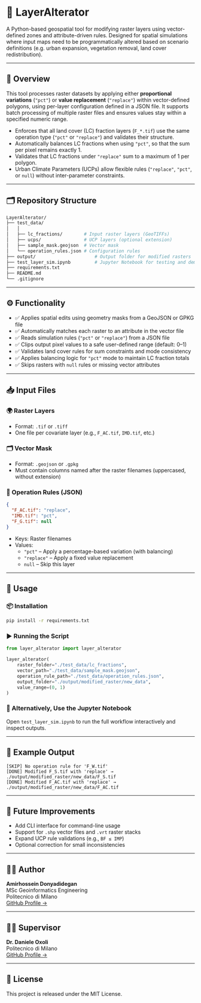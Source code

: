 # 🚀 LayerAlterator

A Python-based geospatial tool for modifying raster layers using vector-defined zones and attribute-driven rules. Designed for spatial simulations where input maps need to be programmatically altered based on scenario definitions (e.g. urban expansion, vegetation removal, land cover redistribution).

---

## 📌 Overview

This tool processes raster datasets by applying either **proportional variations** (`"pct"`) or **value replacement** (`"replace"`) within vector-defined polygons, using per-layer configuration defined in a JSON file. It supports batch processing of multiple raster files and ensures values stay within a specified numeric range.

- Enforces that all land cover (LC) fraction layers (`F_*.tif`) use the same operation type (`"pct"` or `"replace"`) and validates their structure.
- Automatically balances LC fractions when using `"pct"`, so that the sum per pixel remains exactly 1.
- Validates that LC fractions under `"replace"` sum to a maximum of 1 per polygon.
- Urban Climate Parameters (UCPs) allow flexible rules (`"replace"`, `"pct"`, or `null`) without inter-parameter constraints.

---

## 🗂️ Repository Structure

```bash
LayerAlterator/
├── test_data/
│   │
│   ├── lc_fractions/        # Input raster layers (GeoTIFFs)
│   ├── ucps/                # UCP layers (optional extension)
│   ├── sample_mask.geojson  # Vector mask
│   └── operation_rules.json # Configuration rules
├── output/                      # Output folder for modified rasters
├── test_layer_sim.ipynb         # Jupyter Notebook for testing and demonstration
├── requirements.txt
├── README.md
└── .gitignore
```

---

## ⚙️ Functionality

- ✅ Applies spatial edits using geometry masks from a GeoJSON or GPKG file
- ✅ Automatically matches each raster to an attribute in the vector file
- ✅ Reads simulation rules (`"pct"` or `"replace"`) from a JSON file
- ✅ Clips output pixel values to a safe user-defined range (default: 0–1)
- ✅ Validates land cover rules for sum constraints and mode consistency
- ✅ Applies balancing logic for `"pct"` mode to maintain LC fraction totals
- ✅ Skips rasters with `null` rules or missing vector attributes

---

## 📥 Input Files

### 🌍 Raster Layers

- Format: `.tif` or `.tiff`
- One file per covariate layer (e.g., `F_AC.tif`, `IMD.tif`, etc.)

### 🗂️ Vector Mask

- Format: `.geojson` or `.gpkg`
- Must contain columns named after the raster filenames (uppercased, without extension)

### 🧾 Operation Rules (JSON)

```json
{
  "F_AC.tif": "replace",
  "IMD.tif": "pct",
  "F_G.tif": null
}
```

- Keys: Raster filenames
- Values:
  - `"pct"` – Apply a percentage-based variation (with balancing)
  - `"replace"` – Apply a fixed value replacement
  - `null` – Skip this layer

---

## 🚀 Usage

### 📦 Installation

```bash
pip install -r requirements.txt
```

### ▶️ Running the Script

```python
from layer_alterator import layer_alterator

layer_alterator(
    raster_folder="./test_data/lc_fractions",
    vector_path="./test_data/sample_mask.geojson",
    operation_rule_path="./test_data/operation_rules.json",
    output_folder="./output/modified_raster/new_data",
    value_range=(0, 1)
)
```

### 📓 Alternatively, Use the Jupyter Notebook

Open `test_layer_sim.ipynb` to run the full workflow interactively and inspect outputs.

---

## 🧪 Example Output

```text
[SKIP] No operation rule for 'F_W.tif'
[DONE] Modified F_S.tif with 'replace' → ./output/modified_raster/new_data/F_S.tif
[DONE] Modified F_AC.tif with 'replace' → ./output/modified_raster/new_data/F_AC.tif
```

---

## 🔧 Future Improvements

- Add CLI interface for command-line usage
- Support for `.shp` vector files and `.vrt` raster stacks
- Expand UCP rule validations (e.g., `BF ≤ IMP`)
- Optional correction for small inconsistencies

---

## 🧑‍💼 Author

**Amirhossein Donyadidegan**  
MSc Geoinformatics Engineering  
Politecnico di Milano  
[GitHub Profile →](https://github.com/AmirDonyadide)

---

## 🧑‍🏫 Supervisor

**Dr. Daniele Oxoli**  
Politecnico di Milano  
[GitHub Profile →](https://github.com/danioxoli)

---

## 📄 License

This project is released under the MIT License.